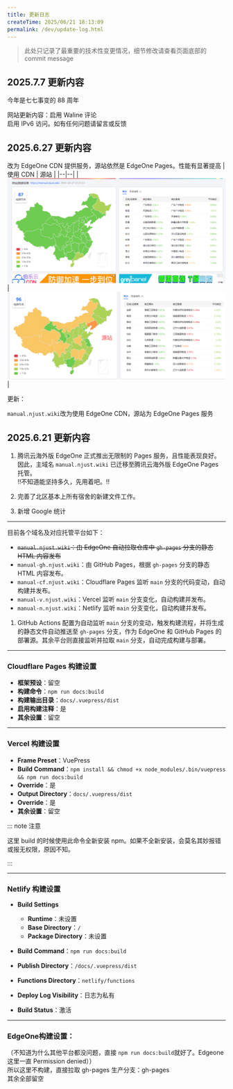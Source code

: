 ```yaml
---
title: 更新日志
createTime: 2025/06/21 18:13:09
permalink: /dev/update-log.html
---
```


>此处只记录了最重要的技术性变更情况，细节修改请查看页面底部的 commit message

## 2025.7.7 更新内容

今年是七七事变的 88 周年

网站更新内容：启用 Waline 评论  
启用 IPv6 访问。如有任何问题请留言或反馈  

## 2025.6.27 更新内容

改为 EdgeOne CDN 提供服务，源站依然是 EdgeOne Pages。性能有显著提高
|使用 CDN | 源站 |
|--|--|
|![使用 CDN 的速度](static/useCDN.png) | ![不使用 CDN 的速度](static/origin.png) |

更新：

```manual.njust.wiki```改为使用 EdgeOne CDN，源站为 EdgeOne Pages 服务

## 2025.6.21 更新内容 

1. 腾讯云海外版 EdgeOne 正式推出无限制的 Pages 服务，且性能表现良好。因此，主域名 `manual.njust.wiki` 已迁移至腾讯云海外版 EdgeOne Pages 托管。  
!!不知道能坚持多久，先用着吧。!!

2. 完善了北区基本上所有宿舍的新建文件工作。

3. 新增 Google 统计

---

目前各个域名及对应托管平台如下：

   - ~~`manual.njust.wiki`：由 EdgeOne 自动拉取仓库中 `gh-pages` 分支的静态 HTML 内容发布~~
   - `manual-gh.njust.wiki`：由 GitHub Pages，根据 `gh-pages` 分支的静态 HTML 内容发布。
   - `manual-cf.njust.wiki`：Cloudflare Pages 监听 `main` 分支的代码变动，自动构建并发布。
   - `manual-v.njust.wiki`：Vercel 监听 `main` 分支变化，自动构建并发布。
   - `manual-n.njust.wiki`：Netlify 监听 `main` 分支变化，自动构建并发布。

1. GitHub Actions 配置为自动监听 `main` 分支的变动，触发构建流程，并将生成的静态文件自动推送至 `gh-pages` 分支，作为 EdgeOne 和 GitHub Pages 的部署源。其余平台则直接监听并拉取 `main` 分支，自动完成构建与部署。


---

### Cloudflare Pages 构建设置

* **框架预设**：留空
* **构建命令**：`npm run docs:build`
* **构建输出目录**：`docs/.vuepress/dist`
* **启用构建注释**：是
* **其余设置**：留空

---

### Vercel 构建设置

* **Frame Preset**：VuePress
* **Build Command**：`npm install && chmod +x node_modules/.bin/vuepress && npm run docs:build`
* **Override**：是
* **Output Directory**：`docs/.vuepress/dist`
* **Override**：是
* **其余设置**：留空

::: note 注意

这里 build 的时候使用此命令全新安装 npm。如果不全新安装，会莫名其妙报错或报无权限，原因不知。

::: 

---

### Netlify 构建设置

* **Build Settings**

  * **Runtime**：未设置
  * **Base Directory**：`/`
  * **Package Directory**：未设置
* **Build Command**：`npm run docs:build`
* **Publish Directory**：`/docs/.vuepress/dist`
* **Functions Directory**：`netlify/functions`
* **Deploy Log Visibility**：日志为私有
* **Build Status**：激活

---

### EdgeOne构建设置：

（不知道为什么其他平台都没问题，直接 `npm run docs:build`就好了。Edgeone 这里一直 Permission denied））     
所以这里不构建，直接拉取 gh-pages
生产分支：gh-pages  
其余全部留空